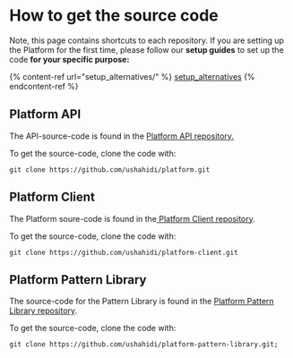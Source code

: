 # How to get the source code

Note, this page contains shortcuts to each repository. If you are setting up the Platform for the first time, please follow our **setup guides** to set up the code **for your specific purpose:**

{% content-ref url="setup_alternatives/" %}
[setup\_alternatives](setup\_alternatives/)
{% endcontent-ref %}

## Platform API

The API-source-code is found in the [Platform API repository.](https://github.com/ushahidi/platform)

To get the source-code, clone the code with:

```
git clone https://github.com/ushahidi/platform.git
```

## Platform Client

The Platform soure-code is found in the[ Platform Client repository](https://github.com/ushahidi/platform-client).

To get the source-code, clone the code with:

```
git clone https://github.com/ushahidi/platform-client.git
```

## Platform Pattern Library

The source-code for the Pattern Library is found in the [Platform Pattern Library repository](https://github.com/ushahidi/platform-pattern-library).

To get the source-code, clone the code with:

```
git clone https://github.com/ushahidi/platform-pattern-library.git;
```
